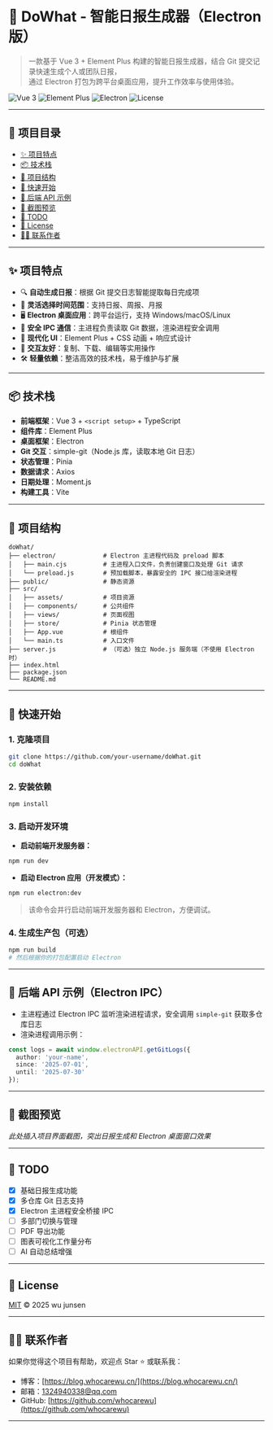 
# 🚀 DoWhat - 智能日报生成器（Electron 版）

> 一款基于 Vue 3 + Element Plus 构建的智能日报生成器，结合 Git 提交记录快速生成个人或团队日报，  
> 通过 Electron 打包为跨平台桌面应用，提升工作效率与使用体验。

![Vue 3](https://img.shields.io/badge/Vue-3.x-42b883?logo=vue.js)
![Element Plus](https://img.shields.io/badge/Element--Plus-2.x-blue?logo=element)
![Electron](https://img.shields.io/badge/Electron-23.x-blueviolet?logo=electron)
![License](https://img.shields.io/badge/license-MIT-green)

---

## 📖 项目目录

- [✨ 项目特点](#-项目特点)
- [📦 技术栈](#-技术栈)
- [📂 项目结构](#-项目结构)
- [🚀 快速开始](#-快速开始)
- [🧩 后端 API 示例](#-后端-api-示例)
- [📸 截图预览](#-截图预览)
- [📌 TODO](#-todo)
- [📄 License](#-license)
- [🙋‍♂️ 联系作者](#-联系作者)

---

## ✨ 项目特点

- 🔍 **自动生成日报**：根据 Git 提交日志智能提取每日完成项  
- 📅 **灵活选择时间范围**：支持日报、周报、月报  
- 🖥️ **Electron 桌面应用**：跨平台运行，支持 Windows/macOS/Linux  
- 🔐 **安全 IPC 通信**：主进程负责读取 Git 数据，渲染进程安全调用  
- 🎨 **现代化 UI**：Element Plus + CSS 动画 + 响应式设计  
- 🧠 **交互友好**：复制、下载、编辑等实用操作  
- 🛠️ **轻量依赖**：整洁高效的技术栈，易于维护与扩展  

---

## 📦 技术栈

- **前端框架**：Vue 3 + `<script setup>` + TypeScript  
- **组件库**：Element Plus  
- **桌面框架**：Electron  
- **Git 交互**：simple-git（Node.js 库，读取本地 Git 日志）  
- **状态管理**：Pinia  
- **数据请求**：Axios  
- **日期处理**：Moment.js  
- **构建工具**：Vite  

---

## 📂 项目结构

```
doWhat/
├── electron/             # Electron 主进程代码及 preload 脚本
│   ├── main.cjs          # 主进程入口文件，负责创建窗口及处理 Git 请求
│   └── preload.js        # 预加载脚本，暴露安全的 IPC 接口给渲染进程
├── public/               # 静态资源
├── src/
│   ├── assets/           # 项目资源
│   ├── components/       # 公共组件
│   ├── views/            # 页面视图
│   ├── store/            # Pinia 状态管理
│   ├── App.vue           # 根组件
│   └── main.ts           # 入口文件
├── server.js             # （可选）独立 Node.js 服务端（不使用 Electron 时）
├── index.html
├── package.json
└── README.md
```

---

## 🚀 快速开始

### 1. 克隆项目

```bash
git clone https://github.com/your-username/doWhat.git
cd doWhat
```

### 2. 安装依赖

```bash
npm install
```

### 3. 启动开发环境

- **启动前端开发服务器：**

```bash
npm run dev
```

- **启动 Electron 应用（开发模式）：**

```bash
npm run electron:dev
```

> 该命令会并行启动前端开发服务器和 Electron，方便调试。

### 4. 生成生产包（可选）

```bash
npm run build
# 然后根据你的打包配置启动 Electron
```

---

## 🧩 后端 API 示例（Electron IPC）

- 主进程通过 Electron IPC 监听渲染进程请求，安全调用 `simple-git` 获取多仓库日志  
- 渲染进程调用示例：

```ts
const logs = await window.electronAPI.getGitLogs({
  author: 'your-name',
  since: '2025-07-01',
  until: '2025-07-30'
});
```

---

## 📸 截图预览

*此处插入项目界面截图，突出日报生成和 Electron 桌面窗口效果*

---

## 📌 TODO

- [x] 基础日报生成功能  
- [x] 多仓库 Git 日志支持  
- [x] Electron 主进程安全桥接 IPC  
- [ ] 多部门切换与管理  
- [ ] PDF 导出功能  
- [ ] 图表可视化工作量分布  
- [ ] AI 自动总结增强  

---

## 📄 License

[MIT](./LICENSE) © 2025 wu junsen

---

## 🙋‍♂️ 联系作者

如果你觉得这个项目有帮助，欢迎点 Star ⭐ 或联系我：

- 博客：[https://blog.whocarewu.cn/](https://blog.whocarewu.cn/)  
- 邮箱：1324940338@qq.com  
- GitHub: [https://github.com/whocarewu](https://github.com/whocarewu)

---
